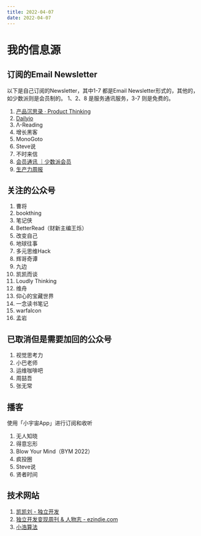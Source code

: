```yaml
---
title: 2022-04-07
date: 2022-04-07
---
```


# 我的信息源

## 订阅的Email Newsletter
以下是自己订阅的Newsletter，其中1-7 都是Email Newsletter形式的，其他的，如少数派则是会员制的。
1、2、8 是服务通讯服务，3-7 则是免费的。

1. [产品沉思录 · Product Thinking](https://pmthinking.com/)
2. [Dailyio](https://iois.me/)
3. Λ-Reading
4. 增长黑客
5. MonoGoto
6. Steve说
7. 不时来信
8. [会员通讯 ｜少数派会员](https://sspai.com/prime/precog)
9. [生产力周报](https://sspai.com/column/266)

## 关注的公众号
1. 曹将
2. bookthing
3. 笔记侠
4. BetterRead（财新主编王烁）
5. 改变自己
6. 地球往事
7. 多元思维Hack
8. 辉哥奇谭
9. 九边
10. 凯凯而谈
11. Loudly Thinking
12. 维舟
13. 仰心的宝藏世界
14. 一念读书笔记
15. warfalcon
16. 孟岩


## 已取消但是需要加回的公众号
1. 视觉思考力
2. 小巴老师
3. 运维咖啡吧
4. 周喆吾
5. 张无常

## 播客
使用「小宇宙App」进行订阅和收听
1. 无人知晓
2. 得意忘形
3. Blow Your Mind（BYM 2022）
4. 疯投圈
5. Steve说
6. 贤者时间

## 技术网站
1. [凯凯刘 - 独立开发](http://liujinkai.com/)
2. [独立开发变现周刊 & 人物志 - ezindie.com](https://www.ezindie.com/)
3. [小浩算法](https://www.geekxh.com)

